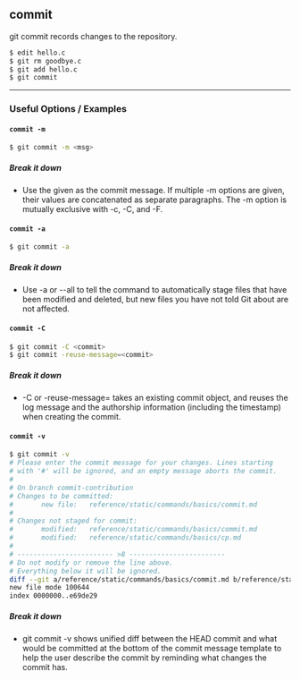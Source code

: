 commit
-------

git commit records changes to the repository.

~~~ bash
$ edit hello.c
$ git rm goodbye.c
$ git add hello.c
$ git commit
~~~

---

### Useful Options / Examples

#### `commit -m`
~~~ bash
$ git commit -m <msg>
~~~

##### Break it down

* Use the given <msg> as the commit message. If multiple -m options are given, their values are concatenated as separate paragraphs. The -m option is mutually exclusive with -c, -C, and -F.

#### `commit -a`
~~~ bash
$ git commit -a
~~~

##### Break it down

* Use -a or --all to tell the command to automatically stage files that have been modified and deleted, but new files you have not told Git about are not affected.

#### `commit -C`
~~~ bash
$ git commit -C <commit>
$ git commit -reuse-message=<commit>
~~~

##### Break it down

* -C<commit> or -reuse-message=<commit> takes an existing commit object, and reuses the log message and the authorship information (including the timestamp) when creating the commit.


#### `commit -v`
~~~ bash
$ git commit -v
# Please enter the commit message for your changes. Lines starting
# with '#' will be ignored, and an empty message aborts the commit.
#
# On branch commit-contribution
# Changes to be committed:
#       new file:   reference/static/commands/basics/commit.md
#
# Changes not staged for commit:
#       modified:   reference/static/commands/basics/commit.md
#       modified:   reference/static/commands/basics/cp.md
#
# ------------------------ >8 ------------------------
# Do not modify or remove the line above.
# Everything below it will be ignored.
diff --git a/reference/static/commands/basics/commit.md b/reference/static/commands/basics/commit.md
new file mode 100644
index 0000000..e69de29
~~~

##### Break it down

* git commit -v shows unified diff between the HEAD commit and what would be committed at the bottom of the commit message template to help the user describe the commit by reminding what changes the commit has.


